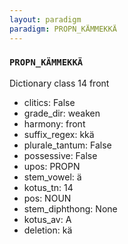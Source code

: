```yaml
---
layout: paradigm
paradigm: PROPN_KÄMMEKKÄ
---
```

### ` PROPN_KÄMMEKKÄ `

Dictionary class 14 front
* clitics: False
* grade_dir: weaken
* harmony: front
* suffix_regex: kkä
* plurale_tantum: False
* possessive: False
* upos: PROPN
* stem_vowel: ä
* kotus_tn: 14
* pos: NOUN
* stem_diphthong: None
* kotus_av: A
* deletion: kä
